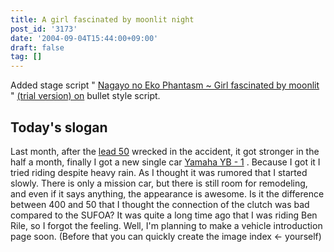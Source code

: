 ```yaml
---
title: A girl fascinated by moonlit night
post_id: '3173'
date: '2004-09-04T15:44:00+09:00'
draft: false
tag: []
---
```


Added stage script " [Nagayo no Eko Phantasm ~ Girl fascinated by moonlit](/tag/touhou-in-phantasm) " [(trial version) on](/tag/touhou-in-phantasm) bullet style script.

## Today's slogan

Last month, after the [lead 50](/lead50) wrecked in the accident, it got stronger in the half a month, finally I got a new single car [Yamaha YB - 1](/tag/yb-1) . Because I got it I tried riding despite heavy rain. As I thought it was rumored that I started slowly. There is only a mission car, but there is still room for remodeling, and even if it says anything, the appearance is awesome. Is it the difference between 400 and 50 that I thought the connection of the clutch was bad compared to the SUFOA? It was quite a long time ago that I was riding Ben Rile, so I forgot the feeling. Well, I'm planning to make a vehicle introduction page soon. (Before that you can quickly create the image index ← yourself)